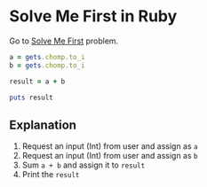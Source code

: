 # Solve Me First in Ruby
Go to [Solve Me First](..) problem.

```ruby
a = gets.chomp.to_i
b = gets.chomp.to_i

result = a + b

puts result
```

## Explanation
1. Request an input (Int) from user and assign as `a`
2. Request an input (Int) from user and assign as `b`
3. Sum `a + b` and assign it to `result`
4. Print the `result`

